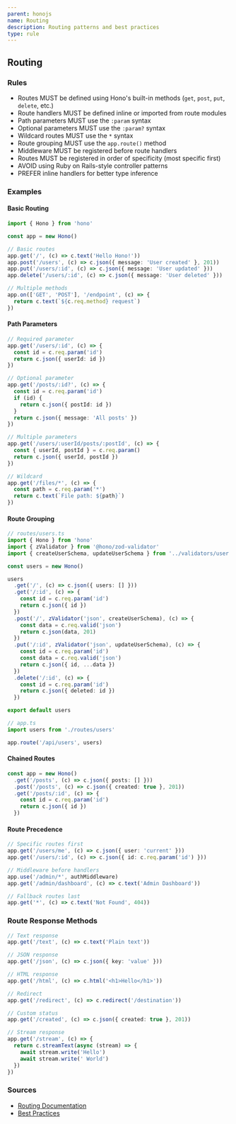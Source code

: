 ```yaml
---
parent: honojs
name: Routing
description: Routing patterns and best practices
type: rule
---
```


## Routing

### Rules

- Routes MUST be defined using Hono's built-in methods (`get`, `post`, `put`, `delete`, etc.)
- Route handlers MUST be defined inline or imported from route modules
- Path parameters MUST use the `:param` syntax
- Optional parameters MUST use the `:param?` syntax
- Wildcard routes MUST use the `*` syntax
- Route grouping MUST use the `app.route()` method
- Middleware MUST be registered before route handlers
- Routes MUST be registered in order of specificity (most specific first)
- AVOID using Ruby on Rails-style controller patterns
- PREFER inline handlers for better type inference

### Examples

#### Basic Routing

```typescript
import { Hono } from 'hono'

const app = new Hono()

// Basic routes
app.get('/', (c) => c.text('Hello Hono!'))
app.post('/users', (c) => c.json({ message: 'User created' }, 201))
app.put('/users/:id', (c) => c.json({ message: 'User updated' }))
app.delete('/users/:id', (c) => c.json({ message: 'User deleted' }))

// Multiple methods
app.on(['GET', 'POST'], '/endpoint', (c) => {
  return c.text(`${c.req.method} request`)
})
```

#### Path Parameters

```typescript
// Required parameter
app.get('/users/:id', (c) => {
  const id = c.req.param('id')
  return c.json({ userId: id })
})

// Optional parameter
app.get('/posts/:id?', (c) => {
  const id = c.req.param('id')
  if (id) {
    return c.json({ postId: id })
  }
  return c.json({ message: 'All posts' })
})

// Multiple parameters
app.get('/users/:userId/posts/:postId', (c) => {
  const { userId, postId } = c.req.param()
  return c.json({ userId, postId })
})

// Wildcard
app.get('/files/*', (c) => {
  const path = c.req.param('*')
  return c.text(`File path: ${path}`)
})
```

#### Route Grouping

```typescript
// routes/users.ts
import { Hono } from 'hono'
import { zValidator } from '@hono/zod-validator'
import { createUserSchema, updateUserSchema } from '../validators/user'

const users = new Hono()

users
  .get('/', (c) => c.json({ users: [] }))
  .get('/:id', (c) => {
    const id = c.req.param('id')
    return c.json({ id })
  })
  .post('/', zValidator('json', createUserSchema), (c) => {
    const data = c.req.valid('json')
    return c.json(data, 201)
  })
  .put('/:id', zValidator('json', updateUserSchema), (c) => {
    const id = c.req.param('id')
    const data = c.req.valid('json')
    return c.json({ id, ...data })
  })
  .delete('/:id', (c) => {
    const id = c.req.param('id')
    return c.json({ deleted: id })
  })

export default users

// app.ts
import users from './routes/users'

app.route('/api/users', users)
```

#### Chained Routes

```typescript
const app = new Hono()
  .get('/posts', (c) => c.json({ posts: [] }))
  .post('/posts', (c) => c.json({ created: true }, 201))
  .get('/posts/:id', (c) => {
    const id = c.req.param('id')
    return c.json({ id })
  })
```

#### Route Precedence

```typescript
// Specific routes first
app.get('/users/me', (c) => c.json({ user: 'current' }))
app.get('/users/:id', (c) => c.json({ id: c.req.param('id') }))

// Middleware before handlers
app.use('/admin/*', authMiddleware)
app.get('/admin/dashboard', (c) => c.text('Admin Dashboard'))

// Fallback routes last
app.get('*', (c) => c.text('Not Found', 404))
```

### Route Response Methods

```typescript
// Text response
app.get('/text', (c) => c.text('Plain text'))

// JSON response
app.get('/json', (c) => c.json({ key: 'value' }))

// HTML response
app.get('/html', (c) => c.html('<h1>Hello</h1>'))

// Redirect
app.get('/redirect', (c) => c.redirect('/destination'))

// Custom status
app.get('/created', (c) => c.json({ created: true }, 201))

// Stream response
app.get('/stream', (c) => {
  return c.streamText(async (stream) => {
    await stream.write('Hello')
    await stream.write(' World')
  })
})
```

### Sources

- [Routing Documentation](https://hono.dev/docs/api/routing)
- [Best Practices](https://hono.dev/docs/guides/best-practices)